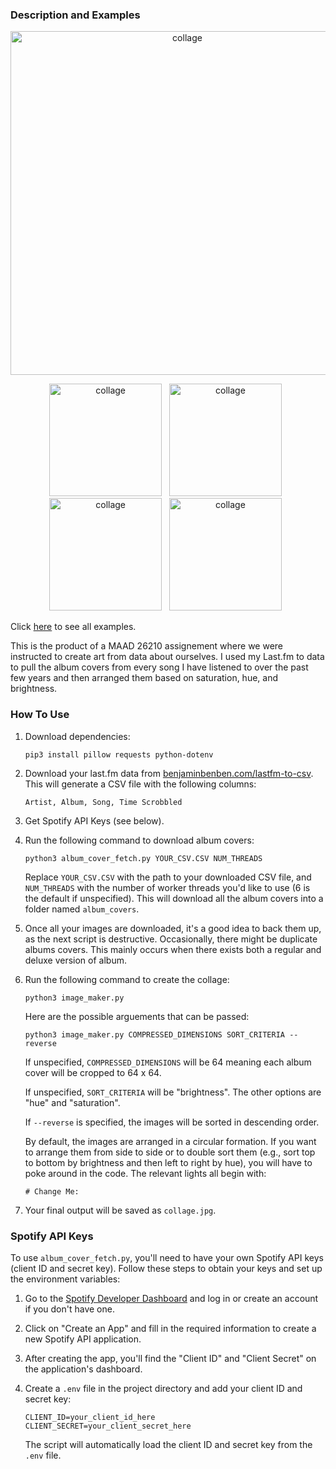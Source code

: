 ### Description and Examples

<p align="center">
  <img src="default.jpg" alt="collage" width="550">
</p>

<p align="center">
  <img src="more_examples/hue_then_brightness.jpg" alt="collage" width="180">&nbsp;&nbsp; 
  <img src="more_examples/hue_reversed.jpg" alt="collage" width="180">&nbsp;&nbsp; 
  <img src="more_examples/brightness_then_saturation.jpg" alt="collage" width="180">&nbsp;&nbsp; 
  <img src="more_examples/saturation_then_hue.jpg" alt="collage" width="180">&nbsp;&nbsp; 
</p>

Click [here](/more_examples/ALL_EXAMPLES.md) to see all examples.

This is the product of a MAAD 26210 assignement where we were instructed to create art from data about ourselves. I used my Last.fm to data to pull the album covers from every song I have listened to over the past few years and then arranged them based on saturation, hue, and brightness.

### How To Use

1.  Download dependencies:

        pip3 install pillow requests python-dotenv

2.  Download your last.fm data from [benjaminbenben.com/lastfm-to-csv](https://benjaminbenben.com/lastfm-to-csv/). This will generate a CSV file with the following columns:

        Artist, Album, Song, Time Scrobbled 

3.  Get Spotify API Keys (see below).

4.  Run the following command to download album covers:

        python3 album_cover_fetch.py YOUR_CSV.CSV NUM_THREADS

    Replace `YOUR_CSV.CSV` with the path to your downloaded CSV file, and `NUM_THREADS` with the number of worker threads you'd like to use (6 is the default if unspecified). This will download all the album covers into a folder named `album_covers`.

4.  Once all your images are downloaded, it's a good idea to back them up, as the next script is destructive. Occasionally, there might be duplicate albums covers. This mainly occurs when there exists both a regular and deluxe version of album.

5.  Run the following command to create the collage:

        python3 image_maker.py

    Here are the possible arguements that can be passed:

        python3 image_maker.py COMPRESSED_DIMENSIONS SORT_CRITERIA --reverse

    If unspecified, `COMPRESSED_DIMENSIONS` will be 64 meaning each album cover will be cropped to 64 x 64.

    If unspecified, `SORT_CRITERIA` will be "brightness". The other options are "hue" and "saturation".

    If `--reverse` is specified, the images will be sorted in descending order.

    By default, the images are arranged in a circular formation. If you want to arrange them from side to side or to double sort them (e.g., sort top to bottom by brightness and then left to right by hue), you will have to poke around in the code. The relevant lights all begin with:

        # Change Me:

6.  Your final output will be saved as `collage.jpg`.

### Spotify API Keys

To use `album_cover_fetch.py`, you'll need to have your own Spotify API keys (client ID and secret key). Follow these steps to obtain your keys and set up the environment variables:

1.  Go to the [Spotify Developer Dashboard](https://developer.spotify.com/dashboard/applications) and log in or create an account if you don't have one.

2.  Click on "Create an App" and fill in the required information to create a new Spotify API application.

3.  After creating the app, you'll find the "Client ID" and "Client Secret" on the application's dashboard.

4.  Create a `.env` file in the project directory and add your client ID and secret key:

        CLIENT_ID=your_client_id_here
        CLIENT_SECRET=your_client_secret_here

    The script will automatically load the client ID and secret key from the `.env` file.
